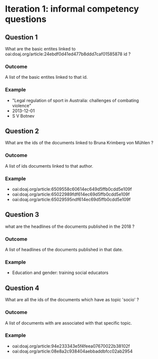 # Iteration 1: informal competency questions

## Question 1 	

What are the basic entites linked to oai:doaj.org/article:24ebdf0d41ed477b8ddd7caf01585878 id ?

### Outcome 
A list of the basic entites linked to that id.

### Example 	
* "Legal regulation of sport in Australia: challenges of combating violence"
* 2013-12-01
* S V Botnev


## Question 2

What are the ids of the documents linked to Bruna Krimberg von Mühlen ?

### Outcome
A list of ids documents linked to that author.

### Example
* oai:doaj.org/article:6509558c60614ec649d5ffb0cdd5e109f
* oai:doaj.org/article:65022989fdf614ec69d5ffb0cdd5e109f
* oai:doaj.org/article:65029595ndf614ec69d5ffb0cdd5e109f


## Question 3

what are the headlines of the documents published in the 2018 ?

### Outcome
A list of headlines of the documents published in that date.

### Example
* Education and gender: training social educators


## Question 4

What are all the ids of the documents which have as topic 'socio' ?

### Outcome
A list of documents with are associated with that specific topic.

### Example
* oai:doaj.org/article:94e233343e5f4feea07670022b38102f
* oai:doaj.org/article:08e8a2c938404aebbaddbfcc02ab2954